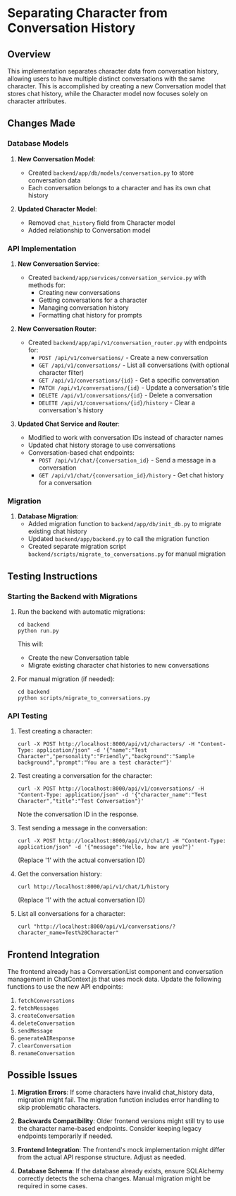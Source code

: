 # Separating Character from Conversation History

## Overview
This implementation separates character data from conversation history, allowing users to have multiple distinct conversations with the same character. This is accomplished by creating a new Conversation model that stores chat history, while the Character model now focuses solely on character attributes.

## Changes Made

### Database Models
1. **New Conversation Model**: 
   - Created `backend/app/db/models/conversation.py` to store conversation data
   - Each conversation belongs to a character and has its own chat history

2. **Updated Character Model**:
   - Removed `chat_history` field from Character model
   - Added relationship to Conversation model

### API Implementation
1. **New Conversation Service**:
   - Created `backend/app/services/conversation_service.py` with methods for:
     - Creating new conversations
     - Getting conversations for a character
     - Managing conversation history
     - Formatting chat history for prompts

2. **New Conversation Router**:
   - Created `backend/app/api/v1/conversation_router.py` with endpoints for:
     - `POST /api/v1/conversations/` - Create a new conversation
     - `GET /api/v1/conversations/` - List all conversations (with optional character filter)
     - `GET /api/v1/conversations/{id}` - Get a specific conversation
     - `PATCH /api/v1/conversations/{id}` - Update a conversation's title
     - `DELETE /api/v1/conversations/{id}` - Delete a conversation
     - `DELETE /api/v1/conversations/{id}/history` - Clear a conversation's history

3. **Updated Chat Service and Router**:
   - Modified to work with conversation IDs instead of character names
   - Updated chat history storage to use conversations
   - Conversation-based chat endpoints:
     - `POST /api/v1/chat/{conversation_id}` - Send a message in a conversation
     - `GET /api/v1/chat/{conversation_id}/history` - Get chat history for a conversation

### Migration
1. **Database Migration**:
   - Added migration function to `backend/app/db/init_db.py` to migrate existing chat history
   - Updated `backend/app/backend.py` to call the migration function
   - Created separate migration script `backend/scripts/migrate_to_conversations.py` for manual migration

## Testing Instructions

### Starting the Backend with Migrations
1. Run the backend with automatic migrations:
   ```
   cd backend
   python run.py
   ```
   This will:
   - Create the new Conversation table
   - Migrate existing character chat histories to new conversations

2. For manual migration (if needed):
   ```
   cd backend
   python scripts/migrate_to_conversations.py
   ```

### API Testing
1. Test creating a character:
   ```
   curl -X POST http://localhost:8000/api/v1/characters/ -H "Content-Type: application/json" -d '{"name":"Test Character","personality":"Friendly","background":"Sample background","prompt":"You are a test character"}'
   ```

2. Test creating a conversation for the character:
   ```
   curl -X POST http://localhost:8000/api/v1/conversations/ -H "Content-Type: application/json" -d '{"character_name":"Test Character","title":"Test Conversation"}'
   ```
   Note the conversation ID in the response.

3. Test sending a message in the conversation:
   ```
   curl -X POST http://localhost:8000/api/v1/chat/1 -H "Content-Type: application/json" -d '{"message":"Hello, how are you?"}'
   ```
   (Replace '1' with the actual conversation ID)

4. Get the conversation history:
   ```
   curl http://localhost:8000/api/v1/chat/1/history
   ```
   (Replace '1' with the actual conversation ID)

5. List all conversations for a character:
   ```
   curl "http://localhost:8000/api/v1/conversations/?character_name=Test%20Character"
   ```

## Frontend Integration
The frontend already has a ConversationList component and conversation management in ChatContext.js that uses mock data. Update the following functions to use the new API endpoints:

1. `fetchConversations`
2. `fetchMessages`
3. `createConversation`
4. `deleteConversation`
5. `sendMessage`
6. `generateAIResponse`
7. `clearConversation`
8. `renameConversation`

## Possible Issues
1. **Migration Errors**: If some characters have invalid chat_history data, migration might fail. The migration function includes error handling to skip problematic characters.

2. **Backwards Compatibility**: Older frontend versions might still try to use the character name-based endpoints. Consider keeping legacy endpoints temporarily if needed.

3. **Frontend Integration**: The frontend's mock implementation might differ from the actual API response structure. Adjust as needed.

4. **Database Schema**: If the database already exists, ensure SQLAlchemy correctly detects the schema changes. Manual migration might be required in some cases.
